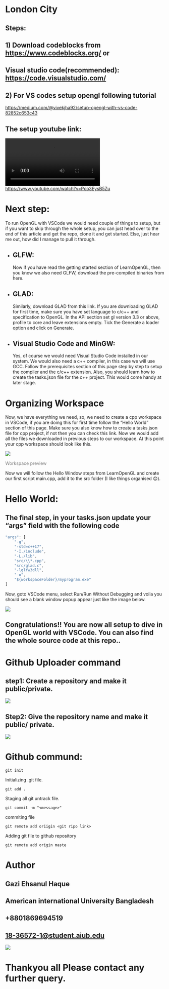 # London City

## Steps:

## 1) Download codeblocks from <a href="https://www.codeblocks.org/">https://www.codeblocks.org/</a> or

## Visual studio code(recommended): <a href="https://code.visualstudio.com/">https://code.visualstudio.com/</a>

## 2) For VS codes setup opengl following tutorial

<a href="https://medium.com/@vivekjha92/setup-opengl-with-vs-code-82852c653c43">https://medium.com/@vivekjha92/setup-opengl-with-vs-code-82852c653c43</a>

## The setup youtube link:

<video src="https://www.youtube.com/watch?v=Pco3EysB5Zu" controls></video><br>
<a href="https://www.youtube.com/watch?v=Pco3EysB5Zu">https://www.youtube.com/watch?v=Pco3EysB5Zu </a>

# Next step:

<p style="font-width: 2rem;">To run OpenGL with VSCode we would need couple of things to setup, but if you want to skip through the whole setup, you can just head over to the end of this article and get the repo, clone it and get started. Else, just hear me out, how did I manage to pull it through.</p>

<ul>
<li> <h2>GLFW:</h2> Now if you have read the getting started section of LearnOpenGL, then you know we also need GLFW, download the pre-compiled binaries from here. </li>
<li><h2>GLAD: </h2>Similarly, download GLAD from this link. If you are downloading GLAD for first time, make sure you have set language to c/c++ and specification to OpenGL. In the API section set gl version 3.3 or above, profile to core and leave extensions empty. Tick the Generate a loader option and click on Generate.</li>
<li><h2>Visual Studio Code and MinGW:</h2>
Yes, of course we would need Visual Studio Code installed in our system. We would also need a c++ compiler, in this case we will use GCC. Follow the prerequisites section of this page step by step to setup the compiler and the c/c++ extension. Also, you should learn how to create the tasks.json file for the c++ project. This would come handy at later stage.
</li>
</ul>

# Organizing Workspace

Now, we have everything we need, so, we need to create a cpp workspace in VSCode, if you are doing this for first time follow the “Hello World” section of this page. Make sure you also know how to create a tasks.json file for cpp project, if not then you can check this link. Now we would add all the files we downloaded in previous steps to our workspace.
At this point your cpp workspace should look like this.

<img src="CW.png">
<p style="color:gray">Workspace preview</p>

Now we will follow the Hello Window steps from LearnOpenGL and create our first script main.cpp, add it to the src folder (I like things organised 😊).

# Hello World:

## The final step, in your tasks.json update your “args” field with the following code

```javascript
"args": [
    "-g",
    "-std=c++17",
    "-I./include",
    "-L./lib",
    "src/\\*.cpp",
    "src/glad.c",
    "-lglfw3dll",
    "-o",
    "${workspaceFolder}/myprogram.exe"
]
```

Now, goto VSCode menu, select Run/Run Without Debugging and voila you should see a blank window popup appear just like the image below.

<img src="F.png"></img>

## Congratulations!! You are now all setup to dive in OpenGL world with VSCode. You can also find the whole source code at this repo..

# Github Uploader command

## step1: Create a repository and make it public/private.

<img src="1G'.PNG"></img>

## Step2: Give the repository name and make it public/ private.

 <img src="2G.PNG">
 
 <br>
 
 
 <h1>Github commund: </h1>

```
git init
```

Initializing .git file.

```
git add .
```

Staging all git untrack file.

```
git commit -m "<message>"
```

commiting file

```
git remote add oriigin <git ripo link>
```

Adding git file to github repository

```
git remote add origin maste
```

# Author

## Gazi Ehsanul Haque

## American international University Bangladesh

## +8801869694519

## 18-36572-1@student.aiub.edu

<img src="aiub200_200.jpg"> </img>

# Thankyou all Please contact any further query.
